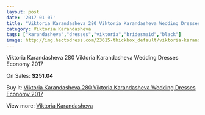 ```yaml
---
layout: post
date: '2017-01-07'
title: "Viktoria Karandasheva 280 Viktoria Karandasheva Wedding Dresses Economy 2017"
category: Viktoria Karandasheva
tags: ["karandasheva","dresses","viktoria","bridesmaid","black"]
image: http://img.hectodress.com/23615-thickbox_default/viktoria-karandasheva-280-viktoria-karandasheva-wedding-dresses-economy-2013.jpg
---
```

Viktoria Karandasheva 280 Viktoria Karandasheva Wedding Dresses Economy 2017

On Sales: **$251.04**
<a href="https://www.hectodress.com/viktoria-karandasheva/10920-viktoria-karandasheva-280-viktoria-karandasheva-wedding-dresses-economy-2013.html"><amp-img layout="responsive" width="600" height="600" src="//img.hectodress.com/23615-thickbox_default/viktoria-karandasheva-280-viktoria-karandasheva-wedding-dresses-economy-2013.jpg" alt="Viktoria Karandasheva 280 Viktoria Karandasheva Wedding Dresses Economy 2017 0" /></a>
<a href="https://www.hectodress.com/viktoria-karandasheva/10920-viktoria-karandasheva-280-viktoria-karandasheva-wedding-dresses-economy-2013.html"><amp-img layout="responsive" width="600" height="600" src="//img.hectodress.com/23616-thickbox_default/viktoria-karandasheva-280-viktoria-karandasheva-wedding-dresses-economy-2013.jpg" alt="Viktoria Karandasheva 280 Viktoria Karandasheva Wedding Dresses Economy 2017 1" /></a>

Buy it: [Viktoria Karandasheva 280 Viktoria Karandasheva Wedding Dresses Economy 2017](https://www.hectodress.com/viktoria-karandasheva/10920-viktoria-karandasheva-280-viktoria-karandasheva-wedding-dresses-economy-2013.html "Viktoria Karandasheva 280 Viktoria Karandasheva Wedding Dresses Economy 2017")

View more: [Viktoria Karandasheva](https://www.hectodress.com/174-viktoria-karandasheva "Viktoria Karandasheva")